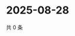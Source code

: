 # 2025-08-28

共 0 条

<!-- BEGIN ZHIHUQUESTIONS -->
<!-- 最后更新时间 Thu Aug 28 2025 06:10:24 GMT+0800 (China Standard Time) -->

<!-- END ZHIHUQUESTIONS -->
